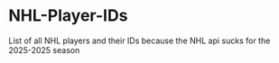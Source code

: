 # NHL-Player-IDs
List of all NHL players and their IDs because the NHL api sucks for the 2025-2025 season
